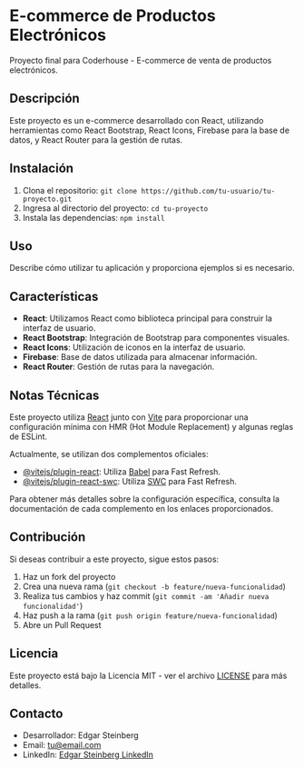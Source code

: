# E-commerce de Productos Electrónicos

Proyecto final para Coderhouse - E-commerce de venta de productos electrónicos.

## Descripción

Este proyecto es un e-commerce desarrollado con React, utilizando herramientas como React Bootstrap, React Icons, Firebase para la base de datos, y React Router para la gestión de rutas.

## Instalación

1. Clona el repositorio: `git clone https://github.com/tu-usuario/tu-proyecto.git`
2. Ingresa al directorio del proyecto: `cd tu-proyecto`
3. Instala las dependencias: `npm install`

## Uso

Describe cómo utilizar tu aplicación y proporciona ejemplos si es necesario.

## Características

- **React**: Utilizamos React como biblioteca principal para construir la interfaz de usuario.
- **React Bootstrap**: Integración de Bootstrap para componentes visuales.
- **React Icons**: Utilización de iconos en la interfaz de usuario.
- **Firebase**: Base de datos utilizada para almacenar información.
- **React Router**: Gestión de rutas para la navegación.

## Notas Técnicas

Este proyecto utiliza [React](https://reactjs.org/) junto con [Vite](https://vitejs.dev/) para proporcionar una configuración mínima con HMR (Hot Module Replacement) y algunas reglas de ESLint.

Actualmente, se utilizan dos complementos oficiales:

- [@vitejs/plugin-react](https://github.com/vitejs/vite-plugin-react/blob/main/packages/plugin-react/README.md): Utiliza [Babel](https://babeljs.io/) para Fast Refresh.
- [@vitejs/plugin-react-swc](https://github.com/vitejs/vite-plugin-react-swc): Utiliza [SWC](https://swc.rs/) para Fast Refresh.

Para obtener más detalles sobre la configuración específica, consulta la documentación de cada complemento en los enlaces proporcionados.

## Contribución

Si deseas contribuir a este proyecto, sigue estos pasos:

1. Haz un fork del proyecto
2. Crea una nueva rama (`git checkout -b feature/nueva-funcionalidad`)
3. Realiza tus cambios y haz commit (`git commit -am 'Añadir nueva funcionalidad'`)
4. Haz push a la rama (`git push origin feature/nueva-funcionalidad`)
5. Abre un Pull Request

## Licencia

Este proyecto está bajo la Licencia MIT - ver el archivo [LICENSE](LICENSE) para más detalles.

## Contacto

- Desarrollador: Edgar Steinberg
- Email: tu@email.com
- LinkedIn: [Edgar Steinberg LinkedIn](https://www.linkedin.com/in/tu-linkedin/)

